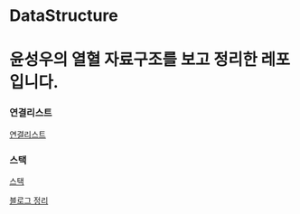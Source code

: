 # DataStructure

# 윤성우의 열혈 자료구조를 보고 정리한 레포입니다.

### 연결리스트 
[연결리스트](./C/LinkedList)

### 스택
[스택](./C/Stack)

[블로그 정리](https://medium.com/@ohsg0226/stack-3957a8ee4003)
